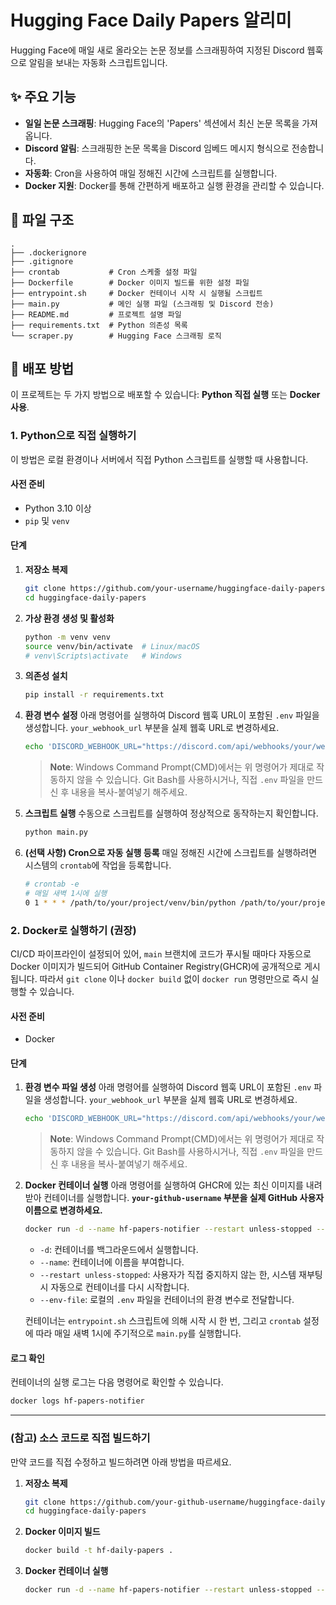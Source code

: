 # Hugging Face Daily Papers 알리미

Hugging Face에 매일 새로 올라오는 논문 정보를 스크래핑하여 지정된 Discord 웹훅으로 알림을 보내는 자동화 스크립트입니다.

## ✨ 주요 기능

- **일일 논문 스크래핑**: Hugging Face의 'Papers' 섹션에서 최신 논문 목록을 가져옵니다.
- **Discord 알림**: 스크래핑한 논문 목록을 Discord 임베드 메시지 형식으로 전송합니다.
- **자동화**: Cron을 사용하여 매일 정해진 시간에 스크립트를 실행합니다.
- **Docker 지원**: Docker를 통해 간편하게 배포하고 실행 환경을 관리할 수 있습니다.

## 📂 파일 구조

```
.
├── .dockerignore
├── .gitignore
├── crontab           # Cron 스케줄 설정 파일
├── Dockerfile        # Docker 이미지 빌드를 위한 설정 파일
├── entrypoint.sh     # Docker 컨테이너 시작 시 실행될 스크립트
├── main.py           # 메인 실행 파일 (스크래핑 및 Discord 전송)
├── README.md         # 프로젝트 설명 파일
├── requirements.txt  # Python 의존성 목록
└── scraper.py        # Hugging Face 스크래핑 로직
```

## 🚀 배포 방법

이 프로젝트는 두 가지 방법으로 배포할 수 있습니다: **Python 직접 실행** 또는 **Docker 사용**.

### 1. Python으로 직접 실행하기

이 방법은 로컬 환경이나 서버에서 직접 Python 스크립트를 실행할 때 사용합니다.

#### 사전 준비

- Python 3.10 이상
- `pip` 및 `venv`

#### 단계

1.  **저장소 복제**
    ```bash
    git clone https://github.com/your-username/huggingface-daily-papers.git
    cd huggingface-daily-papers
    ```

2.  **가상 환경 생성 및 활성화**
    ```bash
    python -m venv venv
    source venv/bin/activate  # Linux/macOS
    # venv\Scripts\activate   # Windows
    ```

3.  **의존성 설치**
    ```bash
    pip install -r requirements.txt
    ```

4.  **환경 변수 설정**
    아래 명령어를 실행하여 Discord 웹훅 URL이 포함된 `.env` 파일을 생성합니다.
    `your_webhook_url` 부분을 실제 웹훅 URL로 변경하세요.
    ```bash
    echo 'DISCORD_WEBHOOK_URL="https://discord.com/api/webhooks/your/webhook_url"' > .env
    ```
    > **Note**: Windows Command Prompt(CMD)에서는 위 명령어가 제대로 작동하지 않을 수 있습니다. Git Bash를 사용하시거나, 직접 `.env` 파일을 만드신 후 내용을 복사-붙여넣기 해주세요.

5.  **스크립트 실행**
    수동으로 스크립트를 실행하여 정상적으로 동작하는지 확인합니다.
    ```bash
    python main.py
    ```

6.  **(선택 사항) Cron으로 자동 실행 등록**
    매일 정해진 시간에 스크립트를 실행하려면 시스템의 `crontab`에 작업을 등록합니다.
    ```bash
    # crontab -e
    # 매일 새벽 1시에 실행
    0 1 * * * /path/to/your/project/venv/bin/python /path/to/your/project/main.py
    ```

### 2. Docker로 실행하기 (권장)

CI/CD 파이프라인이 설정되어 있어, `main` 브랜치에 코드가 푸시될 때마다 자동으로 Docker 이미지가 빌드되어 GitHub Container Registry(GHCR)에 공개적으로 게시됩니다. 따라서 `git clone` 이나 `docker build` 없이 `docker run` 명령만으로 즉시 실행할 수 있습니다.

#### 사전 준비

- Docker

#### 단계

1.  **환경 변수 파일 생성**
    아래 명령어를 실행하여 Discord 웹훅 URL이 포함된 `.env` 파일을 생성합니다.
    `your_webhook_url` 부분을 실제 웹훅 URL로 변경하세요.
    ```bash
    echo 'DISCORD_WEBHOOK_URL="https://discord.com/api/webhooks/your/webhook_url"' > .env
    ```
    > **Note**: Windows Command Prompt(CMD)에서는 위 명령어가 제대로 작동하지 않을 수 있습니다. Git Bash를 사용하시거나, 직접 `.env` 파일을 만드신 후 내용을 복사-붙여넣기 해주세요.

2.  **Docker 컨테이너 실행**
    아래 명령어를 실행하여 GHCR에 있는 최신 이미지를 내려받아 컨테이너를 실행합니다. **`your-github-username` 부분을 실제 GitHub 사용자 이름으로 변경하세요.**
    ```bash
    docker run -d --name hf-papers-notifier --restart unless-stopped --env-file .env ghcr.io/your-github-username/hf-daily-papers:latest
    ```
    - `-d`: 컨테이너를 백그라운드에서 실행합니다.
    - `--name`: 컨테이너에 이름을 부여합니다.
    - `--restart unless-stopped`: 사용자가 직접 중지하지 않는 한, 시스템 재부팅 시 자동으로 컨테이너를 다시 시작합니다.
    - `--env-file`: 로컬의 `.env` 파일을 컨테이너의 환경 변수로 전달합니다.

    컨테이너는 `entrypoint.sh` 스크립트에 의해 시작 시 한 번, 그리고 `crontab` 설정에 따라 매일 새벽 1시에 주기적으로 `main.py`를 실행합니다.

#### 로그 확인

컨테이너의 실행 로그는 다음 명령어로 확인할 수 있습니다.
```bash
docker logs hf-papers-notifier
```

---

### (참고) 소스 코드로 직접 빌드하기

만약 코드를 직접 수정하고 빌드하려면 아래 방법을 따르세요.

1.  **저장소 복제**
    ```bash
    git clone https://github.com/your-github-username/huggingface-daily-papers.git
    cd huggingface-daily-papers
    ```

2.  **Docker 이미지 빌드**
    ```bash
    docker build -t hf-daily-papers .
    ```

3.  **Docker 컨테이너 실행**
    ```bash
    docker run -d --name hf-papers-notifier --restart unless-stopped --env-file .env hf-daily-papers
    ```

